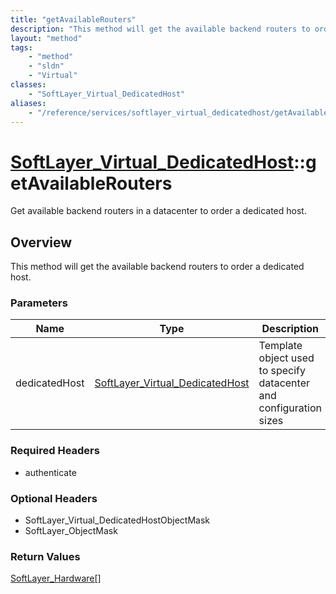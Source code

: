 ```yaml
---
title: "getAvailableRouters"
description: "This method will get the available backend routers to order a dedicated host."
layout: "method"
tags:
    - "method"
    - "sldn"
    - "Virtual"
classes:
    - "SoftLayer_Virtual_DedicatedHost"
aliases:
    - "/reference/services/softlayer_virtual_dedicatedhost/getAvailableRouters"
---
```

# [SoftLayer_Virtual_DedicatedHost](/reference/services/SoftLayer_Virtual_DedicatedHost)::getAvailableRouters

Get available backend routers in a datacenter to order a dedicated host. 


## Overview 
This method will get the available backend routers to order a dedicated host. 

### Parameters 
|Name | Type | Description |
| --- | --- | --- |
|dedicatedHost| <a href='/reference/datatypes/SoftLayer_Virtual_DedicatedHost'>SoftLayer_Virtual_DedicatedHost </a>| Template object used to specify datacenter and configuration sizes|


### Required Headers
* authenticate

### Optional Headers
* SoftLayer_Virtual_DedicatedHostObjectMask
* SoftLayer_ObjectMask

### Return Values
<a href='/reference/datatypes/SoftLayer_Hardware'>SoftLayer_Hardware[] </a>

